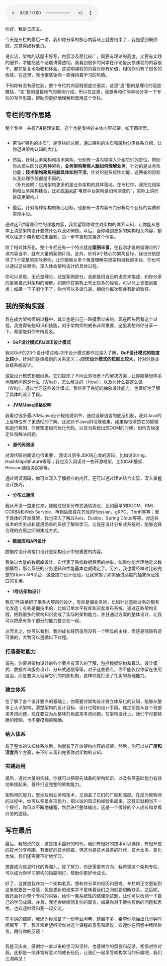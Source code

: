 <audio title="结束语 _ 和你聊聊我的架构心路历程" src="https://static001.geekbang.org/resource/audio/e6/34/e68e5ea914f52d05eadbea1ad0d28134.mp3" controls="controls"></audio> 
<p>你好，我是王庆友。</p><p>今天是专栏的最后一讲，我和你分享的核心内容马上就要结束了，我是感到既欣慰，又觉得如释重负。</p><p>说实话，架构的话题不好写，内容涉及面比较广，既要有理论的高度，又要有实践的细节，才能把这个话题讲得透彻。我看到很多的同学在评论里反馈课程的内容很干，都在反复地吸收和体会，这说明课程的内容对你有价值，相信你也有了很多的收获。在这里，我也很感谢你一直保持着学习的热情。</p><p>不知你有没有感觉到，整个专栏的内容既很虚又很实，这里“虚”指的是理论的高度概括，“实”指的是接地气的案例介绍。所以在这里，我想再和你简单地分享一下专栏的写作思路，帮助你更好地理解和使用这个专栏。</p><h2>专栏的写作思路</h2><p>整个专栏一共有7讲是理论篇，这个也是专栏的主体内容框架，如下图所示。</p><p><img src="https://static001.geekbang.org/resource/image/d5/16/d50f83ee90b87ff3cf525f24274f9616.jpg" alt=""></p><ul>
<li>
<p>第1讲“架构的本质”，是专栏的总纲，通过架构的本质和架构分类体系介绍，让你迈进架构认知的大门。</p>
</li>
<li>
<p>然后，针对业务架构和技术架构，分别有一讲内容深入介绍它们的定位，帮助你从源头区分这两种架构，<strong>业务架构聚焦人脑如何理解业务</strong>，针对的是<span class="orange">业务性功能</span>；<strong>技术架构聚焦电脑具体如何干活</strong>，针对的是<span class="orange">系统性功能</span>，这两者的目标以及处理手段都是不同的。<br>
<span class="reference">（补充说明：应用架构更多的是业务架构的具体落地，在专栏中，我把应用架构和业务架构糅合，比如说<a href="https://time.geekbang.org/column/article/205832">第4讲</a>“电商平台架构是如何演变的”，实际上讲的是应用架构。）</span></p>
</li>
<li>
<p>最后，针对每种架构的核心目标，也都有一讲内容专门分析每个目标的实质和实现手段。</p>
</li>
</ul><!-- [[[read_end]]] --><p>通过这7讲偏理论性的课程内容，我希望帮你建立对架构的体系认知，让你能从总体上清楚架构设计要做什么以及如何做。以后，当你碰到更多的架构相关内容，都可以往这个架构框框里面套，进一步丰富和完善这个体系。</p><p>除了相对体系化，整个专栏还有一个特点就是<strong>案例丰富</strong>，在我刚才说的偏理论的7讲内容当中，就有大量的案例片段。此外，针对4个核心的架构目标，我也分别提供了3个完整的实际案例，让你能够从多个角度理解实现架构目标的手段，你也可以通过这些案例，深入体会架构设计的具体过程。</p><p>你可以发现，无论是理论，还是案例部分，我都是用自己的语言来描述，和你分享的是我自己对架构的理解。如果你在架构上有比较多的经验，可以马上领悟到要点；如果一下子消化不了，你也可以多读几遍，相信你每次都会有新的收获。</p><h2>我的架构实践</h2><p>我在成为架构师的过程中，其实也是自己一路摸索过来的，现在回头再看这个过程，我觉得有些知识和技能，对于架构师的成长非常重要，这里我想和你分享一下，希望能对你有所启发。</p><ul>
<li><strong>GoF设计模式和J2EE设计模式</strong></li>
</ul><p>我对GoF的23个设计模式和J2EE设计模式都作过深入了解，<strong>GoF设计模式的粒度比较小</strong>，针对的是类级别的关系定义；<strong>J2EE设计模式的粒度比较大</strong>，针对的是企业级系统设计。</p><p>这些设计模式都很经典，它们提炼了不同业务场景下的解决方案，让你能够很体系地理解问题是什么（What），怎么解决的（How），以及为什么要这么做（Why）。通过学习这些设计模式，我培养了良好的抽象设计能力，也很好地了解了具体的设计手段。</p><ul>
<li><strong>JVM/Java规格说明</strong></li>
</ul><p>我看过很多遍JVM/Java设计规格说明书，通过理解语言的底层机制，我对Java的上层特性有了更透彻的了解。比如对于Java的垃圾收集，如果你很清楚它的原理和运行机制，你就知道如何优化代码，以及当系统出现OOM的时候，如何去快速定位和解决问题。</p><ul>
<li><strong>源代码阅读</strong></li>
</ul><p>对源代码的阅读也很重要， 我读过很多JDK核心类的源码，比如说String、HashMap和Future等等；我也深入阅读过一些开源框架，比如CXF框架、Hessian通信协议等等。</p><p>通过阅读源码，你可以深入了解相应的内容，还可以通过理论结合实际，深入掌握设计技巧。</p><ul>
<li><strong>分布式通信</strong></li>
</ul><p>我从开发一路走过来，接触过很多分布式通信协议，比如最早的DCOM、RMI、CORBA和Web Service，再到后面百花齐放的Hessian、gRPC、Thrift等等；至于具体的开发框架，我也深入了解过Axis、Dubbo、Spring Cloud等等。对这些技术的优劣点和适用场景的系统了解和学习，让我在设计分布式系统时，能够选择合理的应用之间的集成方式。</p><ul>
<li><strong>数据库和API设计</strong></li>
</ul><p>数据库设计和接口设计是架构设计中很重要的内容。</p><p>我做过大量的数据库设计，它代表了系统数据层面的抽象。如果你能合理地定义数据模型，那么系统的业务逻辑和性能基本也就确定了。另外，我也曾经做过比较完整的Open API平台，这些接口设计经验，让我掌握了如何通过适度的抽象保证接口的复用。</p><ul>
<li><strong>1号店架构设计</strong></li>
</ul><p>我在1号店承担了很多大项目的设计，有些是偏业务的，比如针对基础业务的服务化改造；有些是偏技术的，比如订单水平拆库和灰度发布系统。通过这些架构实践，把我很多的架构知识变成了实际的架构能力，并且通过方案的整体设计，让我可以把原有各个部分的能力整合在一起。</p><p>总而言之，你可以看到，我的成长经历虽然没有一个明显的主线，但还是隐隐有迹可循的，大致可以遵循以下过程。</p><h3>打造基础能力</h3><p>首先，你要对架构设计的各个要点有深入的了解，包括数据结构和算法、设计模式、数据库和服务设计、分布式通信等等。对于这些要点，你不能仅仅停留在使用层面，而是要深入理解它们的内部机制，这样你就打造了扎实的基础能力。</p><h3>建立体系</h3><p>在了解了各个设计要点的基础上，你需要对架构设计建立体系化的认知，能够从整体上认识架构，清楚架构的设计目标、设计过程和设计手段。你之前是从各个局部来考虑问题，现在要变为从整体的角度来考虑问题。在架构设计上，我们宁可要精确的模糊，也不要模糊的精确。</p><h3>纳入体系</h3><p>有了整体的认知体系以后，你就有了存放架构内容的框架。然后，你可以从<strong>广度和深度</strong>两个方面，来不断丰富和完善你对架构的认知。</p><h3>实践运用</h3><p>最后，通过大量的实践，你就可以把原先储备的架构知识，以及各项基础能力有效地串接起来，最终打造完整的架构能力。</p><p>架构师的能力，既涉及到业务和技术，又涵盖了它们的广度和深度。在成为架构师的过程中，你可以积累各项能力，把以往的知识和经验串起来，这其实就相当于一个银行，你可以不断地储蓄，然后进行整体输出，这是一个很好的个人成长和发挥价值的途径。</p><h2>写在最后</h2><p>最后，我想说的是，这是技术最好的时代，我们有很好的技术可以选择，有很开放的技术分享氛围，有很好的技术回报。但这也是技术最差的时代，技术太多，变化太快，我们还需要不断地学习。</p><p>想要成为信息时代的弄潮儿，除了努力，你还需要有方向，我希望这个架构专栏，可以成为你学习架构的指路明灯，帮助你更好地成长。</p><p>好了，这就是我作为一个架构老兵，想和你分享的经历和思考。专栏的正文更新到这里就要告一段落，但是更新的结束并不意味着我们之间就要切断联系，之后呢，我还会针对整个专栏的内容，给你一套系统性的结课测试题，让你可以检测一下自己的学习成果。并且，我还会继续回复你的留言，如果你对于架构有新的问题和思考，也欢迎继续和我一起交流。</p><p>在本讲的结尾，我还为你准备了一份毕业问卷，题目不多，希望你能抽出几分钟时间填写一下，我非常希望听听你对这个课程的意见和建议，欢迎你在问卷中畅所欲言，期待你的反馈！</p><p><a href="https://jinshuju.net/f/pYpw4i"><img src="https://static001.geekbang.org/resource/image/e4/1b/e4db89b21afe1d2e62e7e515e96f771b.jpg" alt=""></a></p><p>我是王庆友，感谢你一直以来的学习和坚持，也感谢你的留言和反馈，相信对你对我，这都是一段非常有意义的成长经历，让我们一起享受架构学习的乐趣吧，我们江湖再见！</p>